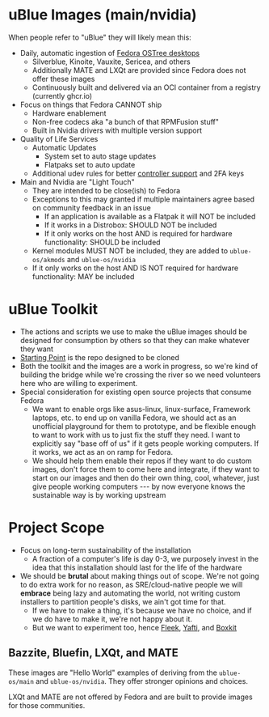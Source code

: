 # uBlue Images (main/nvidia)

When people refer to "uBlue" they will likely mean this: 

- Daily, automatic ingestion of [Fedora OSTree desktops](https://quay.io/organization/fedora-ostree-desktops/)
    - Silverblue, Kinoite, Vauxite, Sericea, and others
    - Additionally MATE and LXQt are provided since Fedora does not offer these images
    - Continuously built and delivered via an OCI container from a registry (currently ghcr.io)
- Focus on things that Fedora CANNOT ship
    - Hardware enablement
    - Non-free codecs aka "a bunch of that RPMFusion stuff"
    - Built in Nvidia drivers with multiple version support
- Quality of Life Services
    - Automatic Updates
      - System set to auto stage updates
      - Flatpaks set to auto update 
    - Additional udev rules for better [controller support](https://github.com/ublue-os/config#udev-rules) and 2FA keys
- Main and Nvidia are "Light Touch"
    - They are intended to be close(ish) to Fedora
    - Exceptions to this may granted if multiple maintainers agree based on community feedback in an issue
      - If an application is available as a Flatpak it will NOT be included
      - If it works in a Distrobox: SHOULD NOT be included
      - If it only works on the host AND is required for hardware functionality: SHOULD be included
    - Kernel modules MUST NOT be included, they are added to `ublue-os/akmods` and `ublue-os/nvidia`
    - If it only works on the host AND IS NOT required for hardware functionality: MAY be included

# uBlue Toolkit

- The actions and scripts we use to make the uBlue images should be designed for consumption by others so that they can make whatever they want 
- [Starting Point](https://github.com/ublue-os/startingpoint) is the repo designed to be cloned
- Both the toolkit and the images are a work in progress, so we're kind of building the bridge while we're crossing the river so we need volunteers here who are willing to experiment.
- Special consideration for existing open source projects that consume Fedora  
    - We want to enable orgs like asus-linux, linux-surface, Framework laptops, etc. to end up on vanilla Fedora, we should act as an unofficial playground for them to prototype, and be flexible enough to want to work with us to just fix the stuff they need. I want to explicitly say "base off of us" if it gets people working computers. If it works, we act as an on ramp for Fedora. 
    - We should help them enable their repos if they want to do custom images, don't force them to come here and integrate, if they want to start on our images and then do their own thing, cool, whatever, just give people working computers --- by now everyone knows the sustainable way is by working upstream

# Project Scope

- Focus on long-term sustainability of the installation
    - A fraction of a computer's life is day 0-3, we purposely invest in the idea that this installation should last for the life of the hardware
- We should be **brutal** about making things out of scope. We're not going to do extra work for no reason, as SRE/cloud-native people we will **embrace** being lazy and automating the world, not writing custom installers to partition people's disks, we ain't got time for that.
    - If we have to make a thing, it's because we have no choice, and if we do have to make it, we're not happy about it.
    - But we want to experiment too, hence [Fleek](https://getfleek.dev/), [Yafti](https://github.com/ublue-os/yafti), and [Boxkit](https://github.com/ublue-os/boxkit)

## Bazzite, Bluefin, LXQt, and MATE

These images are "Hello World" examples of deriving from the `ublue-os/main` and `ublue-os/nvidia`. They offer stronger opinions and choices.

LXQt and MATE are not offered by Fedora and are built to provide images for those communities.
